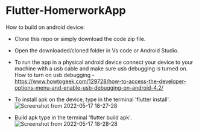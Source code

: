 # Flutter-HomerworkApp

How to build on android device:

- Clone this repo or simply download the code zip file.

- Open the downloaded/cloned folder in Vs code or Android Studio.

- To run the app in a physical android device connect your device to your machine with a usb cable and make sure usb debugging is turned on. How to turn on usb debugging - https://www.howtogeek.com/129728/how-to-access-the-developer-options-menu-and-enable-usb-debugging-on-android-4.2/

- To install apk on the device, type in the terminal 'flutter install'.
![Screenshot from 2022-05-17 18-27-28](https://user-images.githubusercontent.com/90063033/168816385-26eb9625-04ed-4f91-adf0-f0e2e1485239.png)



- Build apk type in the terminal 'flutter build apk'.
![Screenshot from 2022-05-17 18-28-28](https://user-images.githubusercontent.com/90063033/168816401-dcd95602-50c5-43b7-89d1-081d0029441e.png)
